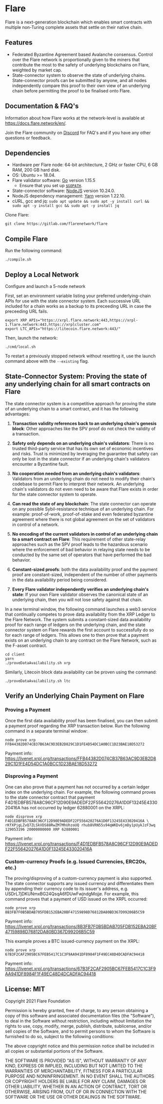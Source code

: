 # Flare

Flare is a next-generation blockchain which enables smart contracts with multiple non-Turing complete assets that settle on their native chain.

## Features

- Federated Byzantine Agreement based Avalanche consensus. Control over the Flare network is proportionally given to the miners that contribute the most to the safety of underlying blockchains on Flare, weighted by market cap.
- State-connector system to observe the state of underlying chains. State-connector proofs can be submitted by anyone, and all nodes independently compare this proof to their own view of an underlying chain before permitting the proof to be finalised onto Flare.

## Documentation & FAQ's

Information about how Flare works at the network-level is available at https://docs.flare.network/en/.

Join the Flare community on [Discord](https://discord.gg/XqNa7Rq) for FAQ's and if you have any other questions or feedback.

## Dependencies

- Hardware per Flare node: 64-bit architecture, 2 GHz or faster CPU, 6 GB RAM, 200 GB hard disk.
- OS: Ubuntu >= 18.04.
- Flare validator software: [Go](https://golang.org/doc/install) version 1.15.5
    - Ensure that you set up [`$GOPATH`](https://github.com/golang/go/wiki/SettingGOPATH).
- State-connector software: [NodeJS](https://nodejs.org/en/download/package-manager/) version 10.24.0.
- NodeJS dependency management: [Yarn](https://classic.yarnpkg.com/en/docs/install) version 1.22.10.
- cURL, gcc and jq: `sudo apt update && sudo apt -y install curl && sudo apt -y install gcc && sudo apt -y install jq`

Clone Flare:
```
git clone https://gitlab.com/flarenetwork/flare
```

## Compile Flare

Run the following command:

```
./compile.sh
```

## Deploy a Local Network

Configure and launch a 5-node network

First, set an environment variable listing your preferred underlying-chain APIs for use with the state connector system. Each successive URL included for a chain works as a backup to its preceeding URL in case the preceeding URL fails.

```
export XRP_APIs="https://xrpl.flare.network:443,https://xrpl-1.flare.network:443,https://xrplcluster.com"
export LTC_APIs="https://litecoin.flare.network:443/"
```

Then, launch the network:

```
./cmd/local.sh
```

To restart a previously stopped network without resetting it, use the launch command above with the `--existing` flag.

## State-Connector System: Proving the state of any underlying chain for all smart contracts on Flare

The state connector system is a competitive approach for proving the state of an underlying chain to a smart contract, and it has the following advantages:

1. **Transaction validity references back to an underlying chain's genesis block**: Other approaches like the SPV proof do not check the validity of a transaction.

2. **Safety only depends on an underlying chain's validators**: There is no trusted third-party service that has its own set of economic incentives and risks. Trust is minimized by leveraging the guarantee that safety can only be lost in the state connector if an underlying chain's validators encounter a Byzantine fault.

3. **No cooperation needed from an underlying chain's validators**: Validators from an underlying chain do not need to modify their chain's codebase to permit Flare to interpret their network. An underlying chain's validators do not even need to be aware that Flare exists in order for the state connector system to operate.

4. **Can read the state of any blockchain**: The state connector can operate on any possible Sybil-resistance technique of an underlying chain. For example: proof-of-work, proof-of-stake and even federated byzantine agreement where there is not global agreement on the set of validators in control of a network.

5. **No encoding of the current validators in control of an underlying chain to a smart contract on Flare**: This requirement of other state-relay approaches such as the SPV proof leads to the hazardous scenario where the enforcement of bad behavior in relaying state needs to be conducted by the same set of operators that have performed the bad behavior.

6. **Constant-sized proofs**: both the data availability proof and the payment proof are constant-sized, independent of the number of other payments in the data availability period being considered.

7. **Every Flare validator independently verifies an underlying chain's state**: If your own Flare validator observes the canonical state of an underlying chain, then you will not lose safety against that chain.

In a new terminal window, the following command launches a web3 service that continually competes to prove data availability from the XRP Ledger to the Flare Network. The system submits a constant-sized data availability proof for each range of ledgers on the underlying chain, and the state connector system on Flare rewards the first account to successfully do so for each range of ledgers. This allows one to then prove that a payment exists on an underlying chain to any contract on the Flare Network, such as the F-asset contract.

```
cd client
yarn
./proveDataAvailability.sh xrp
```

Similarly, Litecoin block data availability can be proven using the command:

```
./proveDataAvailability.sh ltc
```

## Verify an Underlying Chain Payment on Flare

### Proving a Payment

Once the first data availability proof has been finalised, you can then submit a payment proof regarding the XRP transaction below. Run the following command in a separate terminal window:

```
node prove xrp FFB44382D074CB37B63AC9D3EB2D829C1D1FE4D54DC1A0BCC1D23BAE18D53272
```

Payment info: https://livenet.xrpl.org/transactions/FFB44382D074CB37B63AC9D3EB2D829C1D1FE4D54DC1A0BCC1D23BAE18D53272

### Disproving a Payment

One can also prove that a payment has not occurred by a certain ledger index on the underlying chain. For example, the following command proves to the state connector contract that payment F4D1EDBFB578A8C96CF12D90E9ADEDF22F556420276A1D0F13245E433020416A has not occurred by ledger 62880001 on the XRPL:

```
node disprove xrp F4D1EDBFB578A8C96CF12D90E9ADEDF22F556420276A1D0F13245E433020416A \
rKfXPjgLZvQ7ZLSkVDS88RwZM7MhUhzoUQ rhub8VRN55s94qWKDv6jmDy1pUykJzF3wq 129053196 20000000000 XRP 62880001
```

Payment info: https://livenet.xrpl.org/transactions/F4D1EDBFB578A8C96CF12D90E9ADEDF22F556420276A1D0F13245E433020416A

### Custom-currency Proofs (e.g. Issued Currencies, ERC20s, etc.)

The proving/disproving of a custom-currency payment is also supported. The state connector supports any issued currency and differentiates them by appending their currency code to its issuer's address, e.g. USDrL7jDKUNmxBG24QsqA6fDUwFwjndgMojje. For example, this command proves that a payment of USD issued on the XRPL occurred:

```
node prove xrp 8B3FB7F0B5BDAB705FDB152EBA20BF47159898D76812DA80BD367D99206B5C59
```

Payment info: https://livenet.xrpl.org/transactions/8B3FB7F0B5BDAB705FDB152EBA20BF47159898D76812DA80BD367D99206B5C59

This example proves a BTC issued-currency payment on the XRPL:

```
node prove xrp 67B3F2CAF2905BC67FEB5417C1C3F9AA941DF8984F1F49EC48D4DCADFAC94418
```

Payment info: https://livenet.xrpl.org/transactions/67B3F2CAF2905BC67FEB5417C1C3F9AA941DF8984F1F49EC48D4DCADFAC94418

## License: MIT

Copyright 2021 Flare Foundation

Permission is hereby granted, free of charge, to any person obtaining a copy of this software and associated documentation files (the "Software"), to deal in the Software without restriction, including without limitation the rights to use, copy, modify, merge, publish, distribute, sublicense, and/or sell copies of the Software, and to permit persons to whom the Software is furnished to do so, subject to the following conditions:

The above copyright notice and this permission notice shall be included in all copies or substantial portions of the Software.

THE SOFTWARE IS PROVIDED "AS IS", WITHOUT WARRANTY OF ANY KIND, EXPRESS OR IMPLIED, INCLUDING BUT NOT LIMITED TO THE WARRANTIES OF MERCHANTABILITY, FITNESS FOR A PARTICULAR PURPOSE AND NONINFRINGEMENT. IN NO EVENT SHALL THE AUTHORS OR COPYRIGHT HOLDERS BE LIABLE FOR ANY CLAIM, DAMAGES OR OTHER LIABILITY, WHETHER IN AN ACTION OF CONTRACT, TORT OR OTHERWISE, ARISING FROM, OUT OF OR IN CONNECTION WITH THE SOFTWARE OR THE USE OR OTHER DEALINGS IN THE SOFTWARE.
